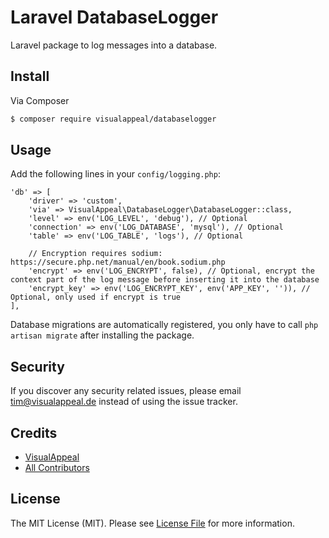 # Laravel DatabaseLogger

Laravel package to log messages into a database.

## Install

Via Composer

``` bash
$ composer require visualappeal/databaselogger
```

## Usage

Add the following lines in your `config/logging.php`:

```
'db' => [
    'driver' => 'custom',
    'via' => VisualAppeal\DatabaseLogger\DatabaseLogger::class,
    'level' => env('LOG_LEVEL', 'debug'), // Optional
    'connection' => env('LOG_DATABASE', 'mysql'), // Optional
    'table' => env('LOG_TABLE', 'logs'), // Optional
    
    // Encryption requires sodium: https://secure.php.net/manual/en/book.sodium.php
    'encrypt' => env('LOG_ENCRYPT', false), // Optional, encrypt the context part of the log message before inserting it into the database
    'encrypt_key' => env('LOG_ENCRYPT_KEY', env('APP_KEY', '')), // Optional, only used if encrypt is true
],
```

Database migrations are automatically registered, you only have to call `php artisan migrate` after installing the package.

## Security

If you discover any security related issues, please email tim@visualappeal.de instead of using the issue tracker.

## Credits

- [VisualAppeal][link-author]
- [All Contributors][link-contributors]

## License

The MIT License (MIT). Please see [License File](LICENSE.md) for more information.

[ico-version]: https://img.shields.io/packagist/v/VisualAppeal/DatabaseLogger.svg?style=flat-square
[ico-license]: https://img.shields.io/badge/license-MIT-brightgreen.svg?style=flat-square

[link-packagist]: https://packagist.org/packages/VisualAppeal/DatabaseLogger
[link-author]: https://github.com/visualappeal
[link-contributors]: ../../contributors
